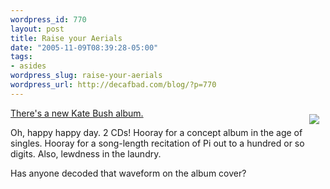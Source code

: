 ```yaml
--- 
wordpress_id: 770
layout: post
title: Raise your Aerials
date: "2005-11-09T08:39:28-05:00"
tags: 
- asides
wordpress_slug: raise-your-aerials
wordpress_url: http://decafbad.com/blog/?p=770
---
```

<img src="http://images.amazon.com/images/P/B000AU1NZQ.01._SCMZZZZZZZ_.jpg" style="float:right; margin: 10px;" />[There's a new Kate Bush album.][kb]

Oh, happy happy day.  2 CDs!  Hooray for a concept album in the age of singles.  Hooray for a song-length recitation of Pi out to a hundred or so digits.  Also, lewdness in the laundry.

Has anyone decoded that waveform on the album cover?

[kb]: http://www.amazon.com/exec/obidos/tg/detail/-/B000BHNLX0/0xdecafbad01-20

<!-- tags: music katebush -->
